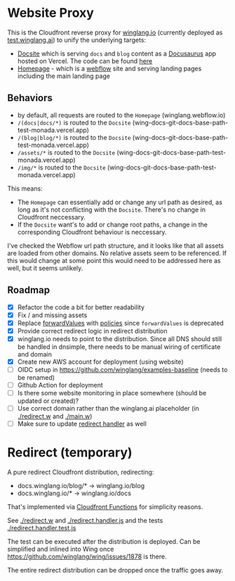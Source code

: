 # Website Proxy

This is the Cloudfront reverse proxy for [winglang.io](https://winglang.io) (currently deployed as [test.winglang.ai](https://test.winglang.ai)) to unify the underlying targets:

- [Docsite](https://docsite-omega.vercel.app/) which is serving `docs` and `blog` content as a [Docusaurus](https://docusaurus.io/) app hosted on Vercel. The code can be found [here](https://github.com/winglang/docsite)
- [Homepage](https://winglang.webflow.io) - which is a [webflow](https://webflow.com/) site and serving landing pages including the main landing page

## Behaviors

- by default, all requests are routed to the `Homepage` (winglang.webflow.io)
- `/(docs|docs/*)` is routed to the `Docsite` (wing-docs-git-docs-base-path-test-monada.vercel.app)
- `/(blog|blog/*)` is routed to the `Docsite` (wing-docs-git-docs-base-path-test-monada.vercel.app)
- `/assets/*` is routed to the `Docsite` (wing-docs-git-docs-base-path-test-monada.vercel.app)
- `/img/*` is routed to the `Docsite` (wing-docs-git-docs-base-path-test-monada.vercel.app)

This means:

- The `Homepage` can essentially add or change any url path as desired, as long as it's not conflicting with the `Docsite`. There's no change in Cloudfront neccessary.
- If the `Docsite` want's to add or change root paths, a change in the corresponding Cloudfront behaviour is neccessary.

I've checked the Webflow url path structure, and it looks like that all assets are loaded from other domains. No relative assets seem to be referenced. If this would change at some point this would need to be addressed here as well, but it seems unlikely.

## Roadmap

- [x] Refactor the code a bit for better readability
- [x] Fix / and missing assets
- [x] Replace [forwardValues](https://docs.aws.amazon.com/AWSCloudFormation/latest/UserGuide/aws-properties-cloudfront-distribution-forwardedvalues.html) with [policies](https://docs.aws.amazon.com/AmazonCloudFront/latest/DeveloperGuide/controlling-origin-requests.html) since `forwardValues` is deprecated
- [x] Provide correct redirect logic in redirect distribution
- [x] winglang.io needs to point to the distribution. Since all DNS should still be handled in dnsimple, there needs to be manual wiring of certificate and domain
- [x] Create new AWS account for deployment (using website)
- [ ] OIDC setup in https://github.com/winglang/examples-baseline (needs to be renamed)
- [ ] Github Action for deployment
- [ ] Is there some website monitoring in place somewhere (should be updated or created)?
- [ ] Use correct domain rather than the winglang.ai placeholder (in [./redirect.w](./redirect.w) and [./main.w](./main.w))
- [ ] Make sure to update [redirect handler](./redirect.handler.js) as well

# Redirect (temporary)

A pure redirect Cloudfront distribution, redirecting:

- docs.winglang.io/blog/* -> winglang.io/blog
- docs.winglang.io/* -> winglang.io/docs

That's implemented via [Cloudfront Functions](https://docs.aws.amazon.com/AmazonCloudFront/latest/DeveloperGuide/cloudfront-functions.html) for simplicity reasons.

See [./redirect.w](./redirect.w) and [./redirect.handler.js](./redirect.handler.js) and the tests [./redirect.handler.test.js](./redirect.handler.test.js)

The test can be executed after the distribution is deployed. Can be simplified and inlined into Wing once https://github.com/winglang/wing/issues/1878 is there.

The entire redirect distribution can be dropped once the traffic goes away.